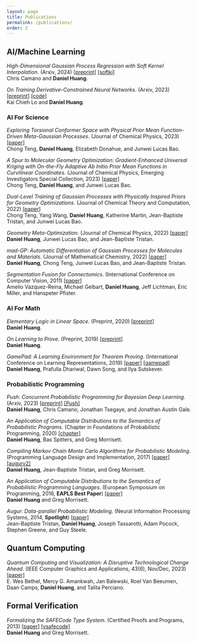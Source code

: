 ```yaml
---
layout: page
title: Publications
permalink: /publications/
order: 2
---
```


## AI/Machine Learning

*High-Dimensional Gaussian Process Regression with Soft Kernel Interpolation*. (Arxiv, 2024) [[preprint]](https://arxiv.org/pdf/2410.21419.pdf) [[softki]](https://github.com/danehuang/softki)  
Chris Camano and **Daniel Huang**.

*On Training Derivative-Constrained Neural Networks*. (Arxiv, 2023) [[preprint]](https://arxiv.org/abs/2310.01649) [[code]](https://github.com/sage66730/DCNN-Training)  
Kai Chieh Lo and **Daniel Huang**.


### AI For Science

*Exploring Torsional Conformer Space with Physical Prior Mean Function-Driven Meta-Gaussian Processes*. (Journal of Chemical Physics, 2023) [[paper]](https://pubs.aip.org/aip/jcp/article/159/21/214111/2926229/Exploring-torsional-conformer-space-with-physical)   
Chong Teng, **Daniel Huang**, Elizabeth Donahue, and Junwei Lucas Bao.

*A Spur to Molecular Geometry Optimization: Gradient-Enhanced Universal Kriging with On-the-Fly Adaptive Ab Initio Prior Mean Functions in Curvilinear Coordinates.* (Journal of Chemical Physics, Emerging Investigators Special Collection, 2023) [[paper]](https://aip.scitation.org/doi/abs/10.1063/5.0133675)  
Chong Teng, **Daniel Huang**, and Junwei Lucas Bao.

*Dual-Level Training of Gaussian Processes with Physically Inspired Priors for Geometry Optimizations.* (Journal of Chemical Theory and Computation, 2022) [[paper]](https://pubs.acs.org/doi/abs/10.1021/acs.jctc.2c00546)  
Chong Teng, Yang Wang, **Daniel Huang**, Katherine Martin, Jean-Baptiste Tristan, and Junwei Lucas Bao.

*Geometry Meta-Optimization*. (Journal of Chemical Physics, 2022) [[paper]](https://aip.scitation.org/doi/10.1063/5.0087165)  
**Daniel Huang**, Junwei Lucas Bao, and Jean-Baptiste Tristan.

*mad-GP: Automatic Differentiation of Gaussian Processes for Molecules and Materials*. (Journal of Mathematical Chemistry, 2022) [[paper]](https://link.springer.com/article/10.1007/s10910-022-01334-x)  
**Daniel Huang**, Chong Teng, Junwei Lucas Bao, and Jean-Baptiste Tristan.

*Segmentation Fusion for Connectomics*. (International Conference on Computer Vision, 2011) [[paper]](http://gvi.seas.harvard.edu/sites/all/files/segmentation_fusion_for_connectomics_ICCV_2011.pdf)  
Amelio Vazquez-Reina, Michael Gelbart, **Daniel Huang**, Jeff Lichtman, Eric Miller, and Hanspeter Pfister.


### AI For Math

*Elementary Logic in Linear Space*. (Preprint, 2020) [[preprint]](https://arxiv.org/pdf/2001.11186.pdf)  
**Daniel Huang**.

*On Learning to Prove*. (Preprint, 2019) [[preprint]](https://arxiv.org/abs/1904.11099.pdf)  
**Daniel Huang**.

*GamePad: A Learning Environment for Theorem Proving*. (International Conference on Learning Representations, 2019) [[paper]](https://arxiv.org/abs/1806.00608.pdf) [[gamepad]](https://github.com/ml4tp)  
**Daniel Huang**, Prafulla Dhariwal, Dawn Song, and Ilya Sutskever.


### Probabilistic Programming

*Push: Concurrent Probabilistic Programming for Bayesian Deep Learning*. (Arxiv, 2023) [[preprint]](https://arxiv.org/abs/2306.06528) [[Push]](https://github.com/lbai-lab/push)  
**Daniel Huang**, Chris Camano, Jonathan Tsegaye, and Jonathan Austin Gale.

*An Application of Computable Distributions to the Semantics of Probabilistic Programs*. (Chapter in Foundations of Probabilistic Programming, 2020) [[chapter]](https://arxiv.org/abs/1806.07966.pdf)  
**Daniel Huang**, Bas Spitters, and Greg Morrisett.

*Compiling Markov Chain Monte Carlo Algorithms for Probabilistic Modeling*. (Programming Language Design and Implementation, 2017) [[paper]](papers/augurv2.pdf) [[augurv2]](https://github.com/danehuang/augurv2)  
**Daniel Huang**, Jean-Baptiste Tristan, and Greg Morrisett.

*An Application of Computable Distributions to the Semantics of Probabilistic Programming Languages*. (European Symposium on Programming, 2016, **EAPLS Best Paper**) [[paper]](papers/compsem.pdf)  
**Daniel Huang** and Greg Morrisett.

*Augur: Data-parallel Probabilistic Modeling*. (Neural Information Processing Systems, 2014, **Spotlight**) [[paper]](http://papers.nips.cc/paper/5531-augur-data-parallel-probabilistic-modeling.pdf)  
  Jean-Baptiste Tristan, **Daniel Huang**, Joseph Tassarotti, Adam Pocock, Stephen Greene, and Guy Steele.


## Quantum Computing

*Quantum Computing and Visualization: A Disruptive Technological Change Ahead.* (IEEE Computer Graphics and Applications, 43(6), Nov/Dec, 2023) [[paper]](https://arxiv.org/pdf/2310.04937.pdf)  
E. Wes Bethel, Mercy G. Amankwah, Jan Balewski, Roel Van Beeumen, Daan Camps, **Daniel Huang**, and Talita Perciano.


## Formal Verification

*Formalizing the SAFECode Type System*. (Certified Proofs and Programs, 2013) [[paper]](papers/safecode.pdf) [[vsafecode]](https://github.com/danehuang/vsafecode)  
**Daniel Huang** and Greg Morrisett.
